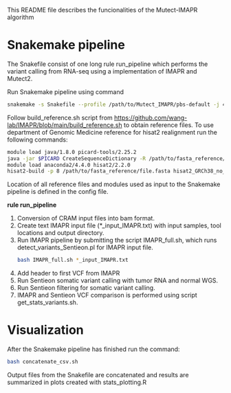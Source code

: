 This README file describes the funcionalities of the Mutect-IMAPR algorithm

# Snakemake pipeline
The Snakefile consist of one long rule run_pipeline which performs the variant calling from RNA-seq using a implementation of IMAPR and Mutect2.

Run Snakemake pipeline using command
``` bash
snakemake -s Snakefile --profile /path/to/Mutect_IMAPR/pbs-default -j 4 --cores 10 -k -p
```
Follow build_reference.sh script from https://github.com/wang-lab/IMAPR/blob/main/build_reference.sh to obtain reference files. To use department of Genomic Medicine reference for hisat2 realignment run the following commands:
``` bash
module load java/1.8.0 picard-tools/2.25.2
java -jar $PICARD CreateSequenceDictionary -R /path/to/fasta_reference/file.fasta -O GRCh38_no_alt.dict
module load anaconda2/4.4.0 hisat2/2.2.0
hisat2-build -p 8 /path/to/fasta_reference/file.fasta hisat2_GRCh38_no_alt
```
Location of all reference files and modules used as input to the Snakemake pipeline is defined in the config file.

**rule run_pipeline**

1.	Conversion of CRAM input files into bam format.
2.	Create text IMAPR input file (\*_input_IMAPR.txt) with input samples, tool locations and output directory.
3.	Run IMAPR pipeline by submitting the script IMAPR_full.sh, which runs detect_variants_Sentieon.pl for IMAPR input file.
  	``` bash
    bash IMAPR_full.sh *_input_IMAPR.txt
    ```
5.	Add header to first VCF from IMAPR 
6.	Run Sentieon somatic variant calling with tumor RNA and normal WGS.
7.	Run Sentieon filtering for somatic variant calling.
8.	IMAPR and Sentieon VCF comparison is performed using script get_stats_variants.sh.

# Visualization
After the Snakemake pipeline has finished run the command:
``` bash
bash concatenate_csv.sh 
```
Output files from the Snakefile are concatenated and results are summarized in plots created with stats_plotting.R
